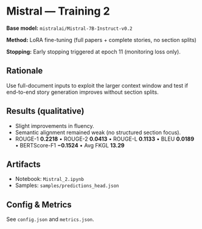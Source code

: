 # Mistral — Training 2

**Base model:** `mistralai/Mistral-7B-Instruct-v0.2` 
 
**Method:** LoRA fine-tuning (full papers + complete stories, no section splits)  

**Stopping:** Early stopping triggered at epoch 11 (monitoring loss only).

## Rationale
Use full-document inputs to exploit the larger context window and test if end-to-end story generation improves without section splits.

## Results (qualitative)
- Slight improvements in fluency.
- Semantic alignment remained weak (no structured section focus).
- ROUGE-1 **0.2218** • ROUGE-2 **0.0413** • ROUGE-L **0.1133** • BLEU **0.0189** • BERTScore-F1 **−0.1524** • Avg FKGL **13.29**

## Artifacts
- Notebook: `Mistral_2.ipynb`
- Samples: `samples/predictions_head.json`

## Config & Metrics
See `config.json` and `metrics.json`.
